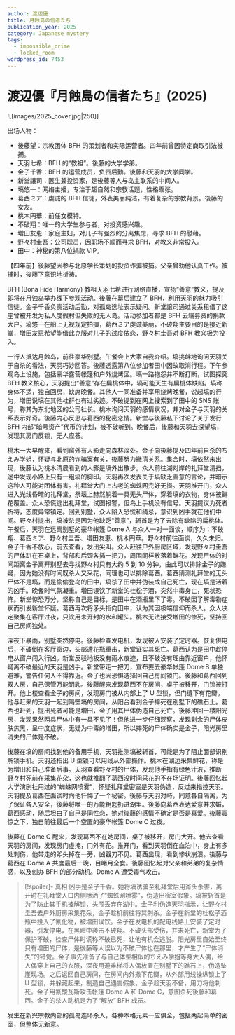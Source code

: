 ```yaml
---
author: 渡辺優
title: 月蝕島の信者たち
publication_year: 2025
category: Japanese mystery
tags:
  - impossible_crime
  - locked_room
wordpress_id: 7453
---
```


# 渡辺優『月蝕島の信者たち』(2025)

![[images/2025_cover.jpg|250]]

出场人物：
- 後藤望：宗教团体 BFH 的策划者和实际运营者。四年前曾因特定商取引法被捕。
- 天羽七希：BFH 的“教祖”。後藤的大学学弟。
- 金子千香：BFH 的运营成员，负责后勤。後藤和天羽的大学同学。
- 新堂譲司：医生兼投资家，是後藤等人与岛主联系的中间人。
- 塙悠一：网络主播，专注于超自然和宗教话题，性格乖张。
- 葛西ミア：虔诚的 BFH 信徒，外表美丽纯洁，有着复杂的宗教背景。後藤的女友。
- 桃木円華：前任女模特。
- 不破翔：唯一的大学生参与者，对投资感兴趣。
- 増田友恵：家庭主妇，对儿子有强烈的分离焦虑，寻求 BFH 的慰藉。
- 野々村圭吾：公司职员，因职场不顺而寻求 BFH，对教义非常投入。
- 田中：神秘的第八位捐款 VIP。

【四年前】後藤望因参与北原学长策划的投资诈骗被捕。父亲曾劝他认真工作。被捕时，後藤下意识地祈祷。

BFH (Bona Fide Harmony) 教祖天羽七希进行网络直播，宣扬“善意”教义，提及即将在月蚀岛举办线下参观活动。後藤在幕后建立了 BFH，利用天羽的魅力吸引信徒。金子千香负责活动后勤，对孤岛选址表示疑问。新堂譲司通过关系租借了这座曾被开发为私人度假村但失败的无人岛。活动参加者都是 BFH 云端募资的捐款大户。塙悠一在船上无视规定拍摄，葛西ミア虔诚美丽，不破翔主要目的是接近新堂，増田友恵希望能借此克服对儿子的过度依恋，野々村圭吾对 BFH 教义极为投入。

一行人抵达月蝕岛，前往豪华别墅。午餐会上大家自我介绍。塙挑衅地询问天羽关于自杀的看法，天羽巧妙回答。後藤透露第八位参加者田中因故取消行程。下午参观岛上设施，包括豪华露营帐篷和户外烧烤区。塙一路抱怨并不断打断，试图探究 BFH 教义核心，天羽提出“善意”存在扁桃体中，塙可能天生有扁桃体缺陷。塙称身体不适，独自回房，缺席晚餐。其他人一同准备并享用烧烤晚餐，说起塙的行为，増田说塙在其他社群也有过劣迹。不破提到在网上搜索到了田中的 SNS 账号，称其为东北地区的公司社长。桃木询问天羽的感情状况，并对金子与天羽的关系表示好奇。後藤内心反思与葛西的秘密恋情。新堂与後藤私下讨论了关于发行 BFH 内部“暗号资产”代币的计划，被不破听到。晚餐后，後藤和天羽去探望塙，发现其房门反锁，无人应答。

桃木一大早醒来，看到窗外有人影走向森林深处。金子向後藤提及四年前自杀的ちえみ学姐，怀疑与北原的诈骗案有关，後藤努力撇清关系。集合时，塙依然未出现，後藤认为桃木清晨看到的人影是塙外出散步。众人前往湖对岸的礼拜堂清扫，途中发现小路上只有一组塙的脚印。天羽再次发表关于塙缺乏善意的言论，并暗示这种人可能对团体有害。礼拜堂大门上古老的蜘蛛网完好无损。天羽推开门，众人进入光线昏暗的礼拜堂，祭坛上赫然躺着一具无头尸体，穿着塙的衣物，身体被鲜花覆盖。众人恐慌逃出礼拜堂，试图报警，但岛上手机没有信号。天羽提议为死者祈祷，态度异常镇定。回到别墅，众人陷入恐慌和猜忌，意识到凶手就在他们中间。野々村提出，塙被杀是因为他缺乏“善意”，斩首是为了去除有缺陷的扁桃体。午餐后，天羽在远离别墅的豪华帐篷 Dome A 与众人一对一面谈，顺序为：不破翔、葛西ミア、野々村圭吾、増田友恵、桃木円華。野々村前往面谈，久久未归。金子千香不放心，前去查看，发出尖叫。众人赶往户外厨房区域，发现野々村圭吾的尸体趴在石桌上，背部和后颈各插一把刀，周围同样散落着鲜花。发现尸体的时间距离金子离开别墅去寻找野々村只有大约 5 到 10 分钟，由此可以排除金子的嫌疑，因为她没有时间既杀人又采花，同理也可以排除葛西。葛西猜测礼拜堂的无头尸体不是塙，而是偷偷登岛的田中，塙杀了田中并伪装成自己死亡，现在塙是活着的凶手。晚餐时气氛凝重。増田误饮了新堂的杜松子酒，突然中毒身亡，死状恐怖。新堂惊恐万分，坚称自己是目标，是田中在酒瓶里下了毒。不破因了解毒物症状而引发新堂怀疑。葛西再次将矛头指向田中，认为其因极端信仰而杀人。众人决定聚集在客厅过夜，只饮用未开封的水和罐头。桃木无法接受増田的惨死，坚持回自己房间独处。

深夜下暴雨，别墅突然停电。後藤检查发电机，发现被人安装了定时器。恢复供电后，不破倒在客厅窗边，头部遭花瓶重击，新堂证实其死亡。葛西认为是田中趁停电从窗户闯入行凶。新堂反驳地板没有雨水痕迹，且不破没有理由靠近窗户，他怀疑离不破最近的天羽是凶手。新堂带走一把刀，宣布要去豪华帐篷 Dome B 单独避难，警告任何人不得靠近。金子也因恐惧选择回自己房间锁门。後藤和葛西回到双人房，自己保管万能钥匙。後藤醒来发现葛西不在房间，桌子被移开，门锁被打开。他上楼查看金子的房间，发现房门被从内部上了 U 型锁，但门缝下有花瓣。他与赶来的天羽一起到隔壁塙的房间，从阳台看到金子摔死在别墅下的礁石上。葛西也赶到，提出死者可能是増田，金子用其尸体伪造自己死亡。後藤冲回一楼阳光房，发现果然两具尸体中有一具不见了！但他进一步仔细观察，发现剩余的尸体皮肤焦黑，呈中度症状，无疑为中毒的増田，所以摔死的尸体确实是金子，阳光房里消失的尸体是不破。

後藤在塙的房间找到他的备用手机，天羽推测塙被斩首，可能是为了阻止面部识别解锁手机。天羽还指出 U 型锁可以用线从外部操作。桃木在湖边采集鲜花，称是为増田和自己准备后事。天羽查看野々村的尸体，发现他手指有绿色汁液，推断野々村死前在采集花朵，这也就推翻了葛西没时间采花的不在场证明。後藤回忆起大学演剧社用过的“蜘蛛网喷雾”，怀疑礼拜堂密室是天羽伪造，反过来指控天羽。天羽提及葛西在面谈时向他忏悔了一个秘密。後藤与天羽对峙，同意各自隔离，为了保证各人安全，後藤将唯一的万能钥匙扔进湖里。後藤向葛西表达爱意并求婚，葛西感动，随后坦白了自己是同性恋，她对後藤的感情不确定是否是真爱。後藤震惊之下，独自前往最后一个空置的豪华帐篷 Dome C 过夜。

後藤在 Dome C 醒来，发现葛西不在她房间，桌子被移开，房门大开。他去查看天羽的房间，发现房门虚掩，门外有花。推开门，看到天羽倒在血泊中，身上有多处刺伤，他带走的斧头掉在一旁，凶器刀不见。葛西出现，看到惨状崩溃。後藤与葛西在 Dome A 共度最后一晚，目睹月全食。後藤回忆起对父亲和弟弟的复杂情感，以及创办 BFH 的部分动机。Dome A 遭受毒气攻击。

> [!spoiler]- 真相
> 凶手是金子千香。她将塙诱骗至礼拜堂后用斧头杀害，离开时在礼拜堂入口内侧喷洒了“蜘蛛网喷雾”，伪造出密室假象。塙被斩首是为了防止其手机被解锁，头颅丢弃在湖中。金子利伪造天羽指示，让野々村圭吾去户外厨房采集花朵，金子趁机前往将其刺杀。金子在新堂的杜松子酒瓶中投入了氰化物，被増田误饮。金子在发电机的配电线路上安装了定时器，引发停电，在黑暗中袭击不破翔。不破头部受伤，并未死亡，新堂为了保护不破，检查尸体时谎称不破已死，让他有机会逃脱。阳光房里自始至终只有増田的尸体，是後藤等人误以为不破尸体也在那里，才产生了“尸体消失”的错觉。金子事先准备了与自己体型相似的ちえみ学姐等身大人偶，给人偶穿上自己的衣服，深夜用避难梯将人偶放置在别墅下的礁石上，伪造坠崖现场。之后返回自己房间，在房间内外撒下花瓣，从外部用线操纵锁上了 U 型锁，并躲藏起来，制造自己遇害假象。金子趁天羽不备，用刀将他刺死。金子用氰酸瓦斯攻击帐篷 Dome A 和 Dome C，意图杀死後藤和葛西。金子的杀人动机是为了“解放” BFH 成员。

发生在新兴宗教内部的孤岛连环杀人，各种本格元素一应俱全，包括两起简单的密室，但整体无新意。